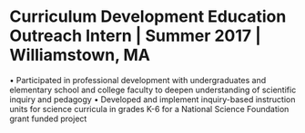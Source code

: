 Curriculum Development Education Outreach Intern | Summer 2017 | Williamstown, MA
======
• Participated in professional development with undergraduates and elementary school
and college faculty to deepen understanding of scientific inquiry and pedagogy
• Developed and implement inquiry-based instruction units for science curricula in grades
K-6 for a National Science Foundation grant funded project
